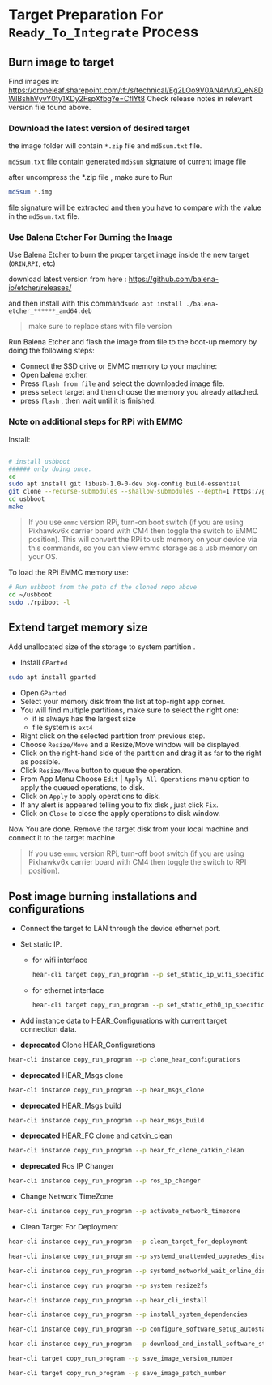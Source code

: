 # Target Preparation For `Ready_To_Integrate` Process

## Burn image to target
Find images in: https://droneleaf.sharepoint.com/:f:/s/technical/Eg2LOo9V0ANArVuQ_eN8DWIBshhVyvY0ty1XDy2FspXfbg?e=CflYt8
Check release notes in relevant version file found above.

### Download the latest version of desired target

the image folder will contain `*.zip` file and `md5sum.txt` file.

`md5sum.txt` file contain generated `md5sum` signature of current image file

after uncompress the *.zip file , make sure to Run
```bash
md5sum *.img
```
file signature will be extracted and then you have to compare with the value in the `md5sum.txt` file.
### Use Balena Etcher For Burning the Image
Use Balena Etcher to burn the proper target image inside the new target (`ORIN`,`RPI`, etc)

download latest version from here : https://github.com/balena-io/etcher/releases/

and then install with this command`sudo apt install ./balena-etcher_******_amd64.deb`
> make sure to replace stars with file version

Run Balena Etcher and flash the image from file to the boot-up memory by doing the following steps:

- Connect the SSD drive or EMMC memory to your machine:
- Open balena etcher.
- Press `flash from file` and select the downloaded image file.
- press `select` target and then choose the memory you already attached.
- press `flash` , then wait until it is finished.

### Note on additional steps for RPi with EMMC
Install:

```bash

# install usbboot
###### only doing once.
cd
sudo apt install git libusb-1.0-0-dev pkg-config build-essential
git clone --recurse-submodules --shallow-submodules --depth=1 https://github.com/raspberrypi/usbboot
cd usbboot
make
```

> If you use `emmc` version RPi, turn-on boot switch (if you are using Pixhawkv6x carrier board with CM4 then toggle the switch to EMMC position). This will convert the RPi to usb memory on your device via this commands, so you can view emmc storage as a usb memory on your OS.

To load the RPi EMMC memory use:
```bash
# Run usbboot from the path of the cloned repo above
cd ~/usbboot
sudo ./rpiboot -l
```
## Extend target memory size
Add unallocated size of the storage to system partition .
- Install `GParted`

```bash
sudo apt install gparted
```

- Open `GParted`
- Select your memory disk from the list at top-right app corner.
- You will find multiple partitions, make sure to select the right one:
  -   it is always has the largest size
  -   file system is `ext4`
- Right click on the selected partition from previous step.
- Choose `Resize/Move` and a Resize/Move window will be displayed.
- Click on the right-hand side of the partition and drag it as far to the right as possible. 
- Click `Resize/Move` button to queue the operation.
- From App Menu Choose `Edit` | `Apply All Operations` menu option to apply the queued operations, to disk.
- Click on `Apply` to apply operations to disk.
- If any alert is appeared telling you to fix disk , just click `Fix`.
- Click on `Close` to close the apply operations to disk window.

Now You are done.
Remove the target disk from your local machine and connect it to the target machine
> If you use `emmc` version RPi, turn-off boot switch (if you are using Pixhawkv6x carrier board with CM4 then toggle the switch to RPI position). 

## Post image burning installations and configurations

- Connect the target to LAN through the device ethernet port.
- Set static IP.


   - for wifi interface
     ```bash
     hear-cli target copy_run_program --p set_static_ip_wifi_specific_interface
     ```

   - for ethernet interface
     ```bash
     hear-cli target copy_run_program --p set_static_eth0_ip_specific_interface
     ```


- Add instance data to HEAR_Configurations with current target connection data.

- **deprecated** Clone HEAR_Configurations 
```bash
hear-cli instance copy_run_program --p clone_hear_configurations
```

- **deprecated** HEAR_Msgs clone

```bash
hear-cli instance copy_run_program --p hear_msgs_clone
```
- **deprecated** HEAR_Msgs build

```bash
hear-cli instance copy_run_program --p hear_msgs_build
```
- **deprecated** HEAR_FC clone and catkin_clean

```bash
hear-cli instance copy_run_program --p hear_fc_clone_catkin_clean
```
- **deprecated** Ros IP Changer

```bash
hear-cli instance copy_run_program --p ros_ip_changer
```

- Change Network TimeZone

```bash
hear-cli instance copy_run_program --p activate_network_timezone
```
- Clean Target For Deployment

```bash
hear-cli instance copy_run_program --p clean_target_for_deployment
```

```bash
hear-cli instance copy_run_program --p systemd_unattended_upgrades_disable
```


```bash
hear-cli instance copy_run_program --p systemd_networkd_wait_online_disable
```


```bash
hear-cli instance copy_run_program --p system_resize2fs
```

```bash
hear-cli instance copy_run_program --p hear_cli_install
```



```bash
hear-cli instance copy_run_program --p install_system_dependencies
```

```bash
hear-cli instance copy_run_program --p configure_software_setup_autostart_rpi
```

```bash
hear-cli instance copy_run_program --p download_and_install_software_stack
```



```bash
hear-cli target copy_run_program --p save_image_version_number
```

```bash
hear-cli target copy_run_program --p save_image_patch_number
```



